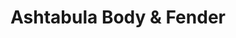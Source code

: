 ---
title: "Ashtabula Body & Fender"
url: /ashtabula/ashtabula-body-und-fender/
shop: Autowerkstatt
---